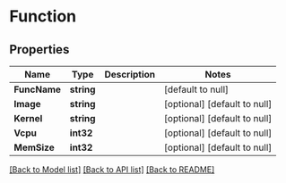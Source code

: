 # Function

## Properties
Name | Type | Description | Notes
------------ | ------------- | ------------- | -------------
**FuncName** | **string** |  | [default to null]
**Image** | **string** |  | [optional] [default to null]
**Kernel** | **string** |  | [optional] [default to null]
**Vcpu** | **int32** |  | [optional] [default to null]
**MemSize** | **int32** |  | [optional] [default to null]

[[Back to Model list]](../README.md#documentation-for-models) [[Back to API list]](../README.md#documentation-for-api-endpoints) [[Back to README]](../README.md)



